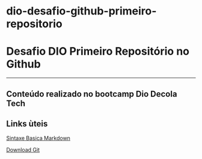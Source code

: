 # dio-desafio-github-primeiro-repositorio

# Desafio DIO Primeiro Repositório no Github

---

## Conteúdo realizado no bootcamp Dio Decola Tech

## Links ùteis
[Sintaxe Basica Markdown](https://www.markdownguide.org/basic-syntax/)

[Download Git](https://git-scm.com/downloads)
